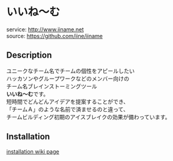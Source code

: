 # いいね～む

service: http://www.iiname.net  
source:  https://github.com/iine/iiname

## Description

ユニークなチーム名でチームの個性をアピールしたい  
ハッカソンやグループワークなどのメンバー向けの  
チーム名ブレインストーミングツール  
**いいね～む**です。  
短時間でどんどんアイデアを提案することができ、  
「チームＡ」のような名前で済ませるのと違って、  
チームビルディング初期のアイスブレイクの効果が備わっています。

## Installation

[installation wiki page](https://github.com/iine/iiname/wiki/installation)
